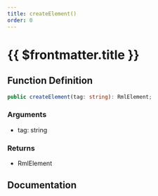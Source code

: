 ```yaml
---
title: createElement()
order: 0
---
```


# {{ $frontmatter.title }}

<!--@include: ./createElement_partial_header.md-->

## Function Definition

```ts
public createElement(tag: string): RmlElement;
```

### Arguments

* tag: string

### Returns

* RmlElement

## Documentation

<!--@include: ./createElement_partial_footer.md-->
